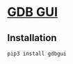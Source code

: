 # [GDB GUI](https://www.youtube.com/watch?v=em842geJhfk&feature=push-sd&attr_tag=rNcz1VItNY3SY_37-6)

## Installation
```
pip3 install gdbgui
```
